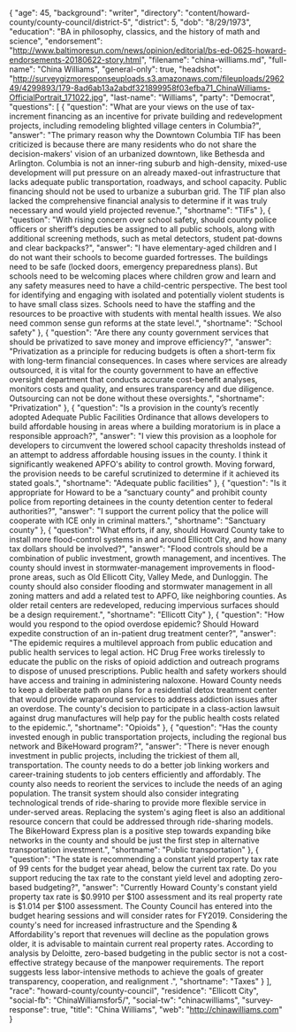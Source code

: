 {
  "age": 45,
  "background": "writer",
  "directory": "content/howard-county/county-council/district-5",
  "district": 5,
  "dob": "8/29/1973",
  "education": "BA in philosophy, classics, and the history of math and science",
  "endorsement": "http://www.baltimoresun.com/news/opinion/editorial/bs-ed-0625-howard-endorsements-20180622-story.html",
  "filename": "china-williams.md",
  "full-name": "China Williams",
  "general-only": true,
  "headshot": "http://surveygizmoresponseuploads.s3.amazonaws.com/fileuploads/296249/4299893/179-8ad6ab13a2abdf321899958f03efba71_ChinaWilliams-OfficialPortrait_171022.jpg",
  "last-name": "Williams",
  "party": "Democrat",
  "questions": [
    {
      "question": "What are your views on the use of tax-increment financing as an incentive for private building and redevelopment projects, including remodeling blighted village centers in Columbia?",
      "answer": "The primary reason why the Downtown Columbia TIF has been criticized is because there are many residents who do not share the decision-makers' vision of an urbanized downtown, like Bethesda and Arlington. Columbia is not an inner-ring suburb and high-density, mixed-use development will put pressure on an already maxed-out infrastructure that lacks adequate public transportation, roadways, and school capacity.  Public financing should not be used to urbanize a suburban grid. The TIF plan also lacked the comprehensive financial analysis to determine if it was truly necessary and would yield projected revenue.",
      "shortname": "TIFs"
    },
    {
      "question": "With rising concern over school safety, should county police officers or sheriff’s deputies be assigned to all public schools, along with additional screening methods, such as metal detectors, student pat-downs and clear backpacks?",
      "answer": "I have elementary-aged children and I do not want their schools to become guarded fortresses. The buildings  need to be safe (locked doors, emergency preparedness plans). But schools need to be welcoming places where children grow and learn and any safety measures need to have a  child-centric perspective. The best tool for identifying and engaging with isolated and potentially violent students is to have small class sizes. Schools need to have the staffing and the resources to be proactive with students with mental health issues. We also need common sense gun reforms at the state level.",
      "shortname": "School safety"
    },
    {
      "question": "Are there any county government services that should be privatized to save money and improve efficiency?",
      "answer": "Privatization as a principle for reducing budgets is often a short-term fix with long-term financial consequences. In cases where services are already outsourced, it is vital for the county government to have an effective oversight department that conducts accurate cost-benefit analyses, monitors costs and quality, and ensures transparency and due diligence. Outsourcing can not be done without these oversights.",
      "shortname": "Privatization"
    },
    {
      "question": "Is a provision in the county’s recently adopted Adequate Public Facilities Ordinance that allows developers to build affordable housing in areas where a building moratorium is in place a responsible approach?",
      "answer": "I view this provision as a loophole for developers to circumvent the lowered school capacity thresholds instead of an attempt to address affordable housing issues in the county. I think it significantly weakened APFO's ability to control growth. Moving forward, the provision needs to be careful scrutinized to determine if it achieved its stated goals.",
      "shortname": "Adequate public facilities"
    },
    {
      "question": "Is it appropriate for Howard to be a “sanctuary county” and prohibit county police from reporting detainees in the county detention center to federal authorities?",
      "answer": "I support the current policy that the police will cooperate with ICE only in criminal matters.",
      "shortname": "Sanctuary county"
    },
    {
      "question": "What efforts, if any, should Howard County take to install more flood-control systems in and around Ellicott City, and how many tax dollars should be involved?",
      "answer": "Flood controls should be a combination of public investment, growth management, and incentives. The county should invest in stormwater-management improvements in  flood-prone areas, such as Old Ellicott City, Valley Mede, and Dunloggin. The county should also consider flooding and stormwater management in all zoning matters and add a related test to APFO, like neighboring counties. As older retail centers are redeveloped, reducing impervious surfaces should be a design requirement.",
      "shortname": "Ellicott City"
    },
    {
      "question": "How would you respond to the opiod overdose epidemic? Should Howard expedite construction of an in-patient drug treatment center?",
      "answer": "The epidemic requires a multilevel approach from public education and public health services to legal action. HC Drug Free works tirelessly to educate the public on the risks of opioid addiction and outreach programs to dispose of unused prescriptions. Public health and safety workers should have access and training in administering naloxone.  Howard County needs to keep a deliberate path on plans for a residential detox treatment center that would provide wraparound services to address addiction issues after an overdose. The county's decision to participate in a class-action lawsuit against drug manufactures will help pay for the public health costs related to the epidemic.",
      "shortname": "Opioids"
    },
    {
      "question": "Has the county invested enough in public transportation projects, including the regional bus network and BikeHoward program?",
      "answer": "There is never enough investment in public projects, including the trickiest of them all,  transportation. The county needs to do a better job linking workers and career-training students to job centers efficiently and affordably. The county also needs to reorient the services to include the needs of an aging population. The transit system should also consider integrating technological trends of ride-sharing to provide more flexible service in under-served areas. Replacing the system's aging fleet is also an additional resource concern that could be addressed through ride-sharing models. The BikeHoward Express plan is a positive step towards expanding bike networks in the county and should be just the first step in alternative transportation investment.",
      "shortname": "Public transportation"
    },
    {
      "question": "The state is recommending a constant yield property tax rate of 99 cents for the budget year ahead, below the current tax rate. Do you support reducing the tax rate to the constant yield level and adopting zero-based budgeting?",
      "answer": "Currently Howard County's constant yield property tax rate is $0.9910 per $100 assessment and its real property rate is $1.014 per $100 assessment. The County Council has entered into the budget hearing sessions and will consider rates for FY2019. Considering the county's need for increased infrastructure and the Spending & Affordability's report that revenues will decline as the population grows older, it is advisable to maintain current real property rates. According to analysis by  Deloitte, zero-based budgeting in the public sector is not a cost-effective strategy because of the manpower requirements. The report suggests less labor-intensive methods to achieve the goals of greater transparency, cooperation, and realignment .",
      "shortname": "Taxes"
    }
  ],
  "race": "howard-county/county-council",
  "residence": "Ellicott City",
  "social-fb": "ChinaWilliamsfor5/",
  "social-tw": "chinacwilliams",
  "survey-response": true,
  "title": "China Williams",
  "web": "http://chinawilliams.com"
}
